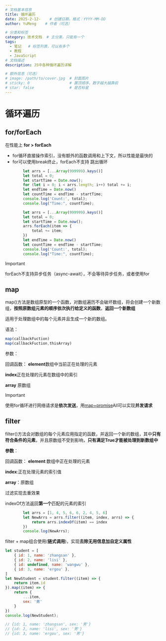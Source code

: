 ```yaml
---
# 文档基本信息
title: 循环遍历
date: 2025-2-12-    # 创建日期，格式：YYYY-MM-DD
author: YuMeng    # 作者（可选）

# 分类和标签
category: 技术文档  # 主分类，只能有一个
tags: 
  - 笔记   # 标签列表，可以有多个
  - 教程   
  - JavaScript
# 文档描述
description: JS中各种循环遍历详解

# 额外信息（可选）
# image: /path/to/cover.jpg  # 封面图片
# sticky: 0                  # 置顶顺序，数字越大越靠前
# star: false                # 是否标星
---
```


# 循环遍历

## for/forEach

在性能上 **for > forEach**

- for循环直接操作索引，没有额外的函数调用和上下文，所以性能是最快的
- for可以使用break终止，forEach不支持 跳出循环

```js
        let arrs = [...Array(999999).keys()]
        let total = 0;
        let startTime = Date.now();
        for (let i = 0; i < arrs.length; i++) total += i;
        let endTime = Date.now()
        let countTime = endTime - startTime;
        console.log('Count:', total);
        console.log("Time:", countTime);
```

```js
        let arrs = [...Array(999999).keys()]
        let total = 0;
        let startTime = Date.now();
        arrs.forEach(item => {
            total += item;
        })
        let endTime = Date.now()
        let countTime = endTime - startTime;
        console.log('Count:', total);
        console.log("Time:", countTime);
```

> [!IMPORTANT]
>
> forEach不支持异步任务（async-await），不会等待异步任务，或者使用for

## map

map()方法是数组原型的一个函数，对数组遍历不会破坏数组，将会创建一个新数组，**按照原数组元素的顺序依次执行给定义的函数**，**返回一个新数组**

适用于处理数组中的每个元素并且生成一个新的数组。

语法：

```js
map(callbackFuction)
map(callbackFuction,thisArray)
```

参数：

回调函数：
**element**数组中当前正在处理的元素

**index**正在处理的元素在数组中的索引

**array** 原数组

> [!IMPORTANT]
>
> 使用for循环进行网络请求是**依次发送**，用<u>map+promise</u>All可以实现**并发请求**

## filter

filter()方法会对数组的每个元素应用指定的函数，并返回一个新的数组，其中**只有符合条件的元素**，并且原数组不受到影响，**只有满足True才能被处理到新数组中**	

**参数**：

回调函数：
**element**:数组中正在处理的元素

**index**:正在处理元素的索引值

**array**：原数组

过滤实现去重效果

indexOf方法返回**第一个**匹配的元素的索引

```js
        let arrs = [1, 4, 5, 6, 6, 2, 4, 5, 6]
        let NewArrs = arrs.filter((item, index, arrs) => {
            return arrs.indexOf(item) == index
        })
        console.log(NewArrs);
```

filter + map组合使用(**链式调用**)，实现**去除无用信息加自定义属性**

```js
let student = [
    { id: 1, name: 'zhangsan' },
    { id: 2, name: 'lisi' },
    { id: undefined, name: 'wangwu' },
    { id: 3, name: 'ergou' },
]
let NewStudent = student.filter((item) => {
    return item.id
}).map((item) => {
    return {
        ...item,
        sex: '男'
    }
})
console.log(NewStudent);

// {id: 1, name: 'zhangsan', sex: '男'}
// {id: 2, name: 'lisi', sex: '男'}
// {id: 3, name: 'ergou', sex: '男'}
```

